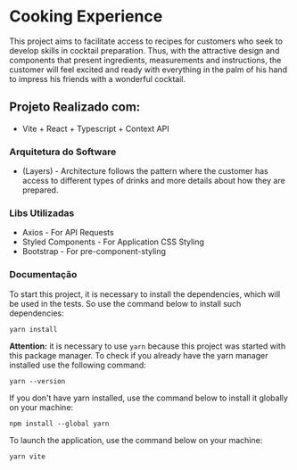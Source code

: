 # Cooking Experience

This project aims to facilitate access to recipes for customers who seek to develop skills in cocktail preparation. Thus, with the attractive design and components that present ingredients, measurements and instructions, the customer will feel excited and ready with everything in the palm of his hand to impress his friends with a wonderful cocktail.

## Projeto Realizado com:

- Vite + React + Typescript + Context API

### Arquitetura do Software

- (Layers) - Architecture follows the pattern where the customer has access to different types of drinks and more details about how they are prepared.

### Libs Utilizadas

- Axios - For API Requests
- Styled Components - For Application CSS Styling
- Bootstrap - For pre-component-styling

### Documentação

To start this project, it is necessary to install the dependencies, which will be used in the tests. So use the command below to install such dependencies:

```
yarn install
```

**Attention:** it is necessary to use `yarn` because this project was started with this package manager.
To check if you already have the yarn manager installed use the following command:

```
yarn --version
```

If you don't have yarn installed, use the command below to install it globally on your machine:

```
npm install --global yarn
```

To launch the application, use the command below on your machine:

```
yarn vite
```
